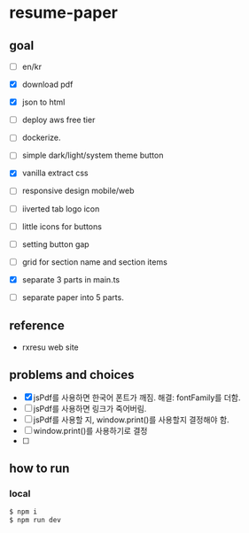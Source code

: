 # resume-paper

## goal

- [ ] en/kr
- [x] download pdf
- [x] json to html
- [ ] deploy aws free tier
- [ ] dockerize.
- [ ] simple dark/light/system theme button
- [x] vanilla extract css
- [ ] responsive design mobile/web
- [ ] iiverted tab logo icon
- [ ] little icons for buttons
- [ ] setting button gap
- [ ] grid for section name and section items
- [x] separate 3 parts in main.ts
- [ ] separate paper into 5 parts.


## reference
- rxresu web site

## problems and choices
- [x] jsPdf를 사용하면 한국어 폰트가 깨짐. 해결: fontFamily를 더함.
- [ ] jsPdf를 사용하면 링크가 죽어버림. 
- [ ] jsPdf를 사용할 지, window.print()를 사용할지 결정해야 함.
- [ ] window.print()를 사용하기로 결정
- [ ]  

## how to run

### local
```sh
$ npm i
$ npm run dev
```